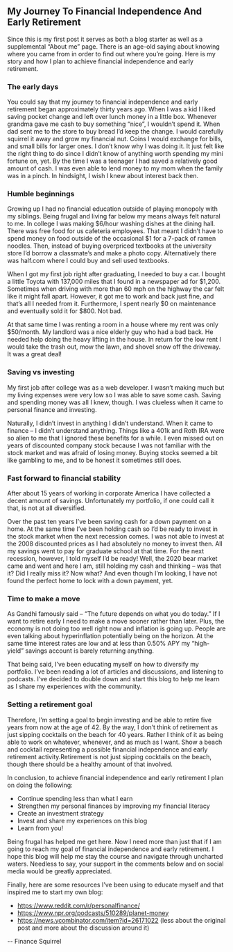 ## My Journey To Financial Independence And Early Retirement

Since this is my first post it serves as both a blog starter as well as a supplemental “About me” page. There is an age-old saying about knowing where you came from in order to find out where you’re going. Here is my story and how I plan to achieve financial independence and early retirement.

### The early days

You could say that my journey to financial independence and early retirement began approximately thirty years ago. When I was a kid I liked saving pocket change and left over lunch money in a little box. Whenever grandma gave me cash to buy something “nice”, I wouldn’t spend it. When dad sent me to the store to buy bread I’d keep the change. I would carefully squirrel it away and grow my financial nut. Coins I would exchange for bills, and small bills for larger ones. I don’t know why I was doing it. It just felt like the right thing to do since I didn’t know of anything worth spending my mini fortune on, yet. By the time I was a teenager I had saved a relatively good amount of cash. I was even able to lend money to my mom when the family was in a pinch. In hindsight, I wish I knew about interest back then.

### Humble beginnings

Growing up I had no financial education outside of playing monopoly with my siblings. Being frugal and living far below my means always felt natural to me. In college I was making $6/hour washing dishes at the dining hall. There was free food for us cafeteria employees. That meant I didn’t have to spend money on food outside of the occasional $1 for a 7-pack of ramen noodles. Then, instead of buying overpriced textbooks at the university store I’d borrow a classmate’s and make a photo copy. Alternatively there was half.com where I could buy and sell used textbooks.

When I got my first job right after graduating, I needed to buy a car. I bought a little Toyota with 137,000 miles that I found in a newspaper ad for $1,200. Sometimes when driving with more than 60 mph on the highway the car felt like it might fall apart. However, it got me to work and back just fine, and that’s all I needed from it. Furthermore, I spent nearly $0 on maintenance and eventually sold it for $800. Not bad.

At that same time I was renting a room in a house where my rent was only $50/month. My landlord was a nice elderly guy who had a bad back. He needed help doing the heavy lifting in the house. In return for the low rent I would take the trash out, mow the lawn, and shovel snow off the driveway. It was a great deal!

### Saving vs investing

My first job after college was as a web developer. I wasn’t making much but my living expenses were very low so I was able to save some cash. Saving and spending money was all I knew, though. I was clueless when it came to personal finance and investing.

Naturally, I didn’t invest in anything I didn’t understand. When it came to finance – I didn’t understand anything. Things like a 401k and Roth IRA were so alien to me that I ignored these benefits for a while. I even missed out on years of discounted company stock because I was not familiar with the stock market and was afraid of losing money. Buying stocks seemed a bit like gambling to me, and to be honest it sometimes still does.

### Fast forward to financial stability

After about 15 years of working in corporate America I have collected a decent amount of savings. Unfortunately my portfolio, if one could call it that, is not at all diversified.

Over the past ten years I’ve been saving cash for a down payment on a home. At the same time I’ve been holding cash so I’d be ready to invest in the stock market when the next recession comes. I was not able to invest at the 2008 discounted prices as I had absolutely no money to invest then. All my savings went to pay for graduate school at that time. For the next recession, however, I told myself I’d be ready! Well, the 2020 bear market came and went and here I am, still holding my cash and thinking – was that it? Did I really miss it? Now what? And even though I’m looking, I have not found the perfect home to lock with a down payment, yet.

### Time to make a move

As Gandhi famously said – “The future depends on what you do today.” If I want to retire early I need to make a move sooner rather than later. Plus, the economy is not doing too well right now and inflation is going up. People are even talking about hyperinflation potentially being on the horizon. At the same time interest rates are low and at less than 0.50% APY my “high-yield” savings account is barely returning anything.

That being said, I’ve been educating myself on how to diversify my portfolio. I’ve been reading a lot of articles and discussions, and listening to podcasts. I’ve decided to double down and start this blog to help me learn as I share my experiences with the community.

### Setting a retirement goal

Therefore, I’m setting a goal to begin investing and be able to retire five years from now at the age of 42. By the way, I don’t think of retirement as just sipping cocktails on the beach for 40 years. Rather I think of it as being able to work on whatever, whenever, and as much as I want.
Show a beach and cocktail representing a possible financial independence and early retirement activity.Retirement is not just sipping cocktails on the beach, though there should be a healthy amount of that involved.

In conclusion, to achieve financial independence and early retirement I plan on doing the following:

* Continue spending less than what I earn
* Strengthen my personal finances by improving my financial literacy
* Create an investment strategy
* Invest and share my experiences on this blog
* Learn from you!

Being frugal has helped me get here. Now I need more than just that if I am going to reach my goal of financial independence and early retirement. I hope this blog will help me stay the course and navigate through uncharted waters. Needless to say, your support in the comments below and on social media would be greatly appreciated.

Finally, here are some resources I’ve been using to educate myself and that inspired me to start my own blog:

* https://www.reddit.com/r/personalfinance/
* https://www.npr.org/podcasts/510289/planet-money
* https://news.ycombinator.com/item?id=26171022 (less about the original post and more about the discussion around it)

-- Finance Squirrel

